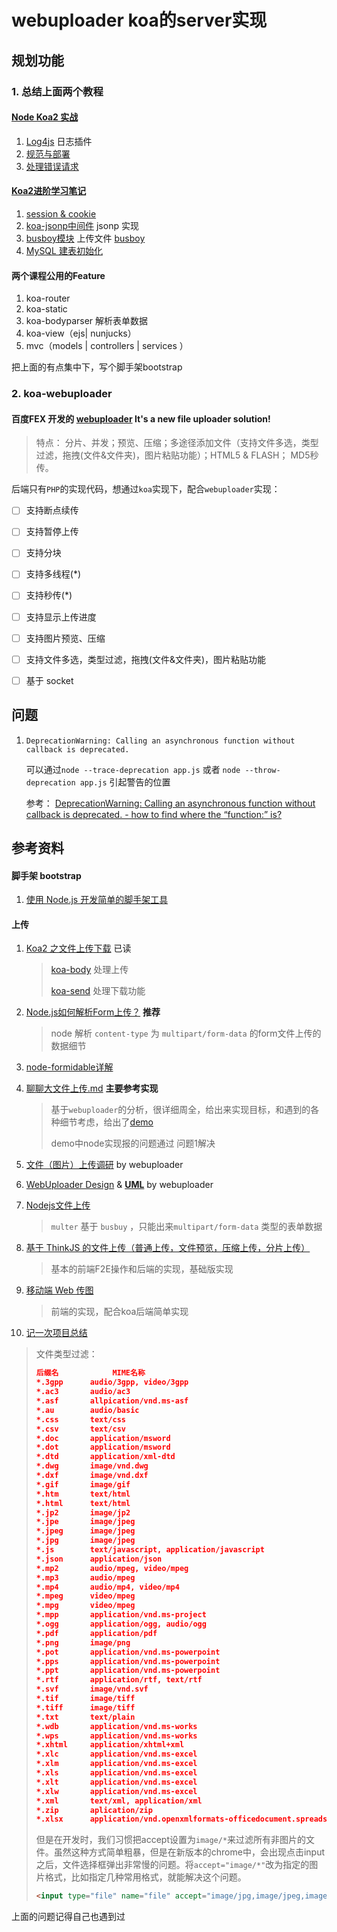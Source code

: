 # webuploader koa的server实现

## 规划功能

### 1. 总结上面两个教程

#### [Node Koa2 实战](https://github.com/ikcamp/koa2-tutorial)

1. [Log4js](https://github.com/nomiddlename/log4js-node) 日志插件
2. [规范与部署](https://github.com/ikcamp/koa2-tutorial/tree/10-mi-rule) 
3. [处理错误请求](https://github.com/ikcamp/koa2-tutorial/tree/9-mi-http-error)



####  [Koa2进阶学习笔记](https://github.com/chenshenhai/koa2-note)

1. [session & cookie](https://chenshenhai.github.io/koa2-note/note/cookie/info.html)
2. [koa-jsonp中间件](https://github.com/ChenShenhai/koa2-note/blob/master/note/jsonp/koa-jsonp.md) jsonp 实现
3. [busboy模块](https://github.com/ChenShenhai/koa2-note/blob/master/note/upload/busboy.md) 上传文件 [busboy](https://www.npmjs.com/package/busboy) 
4. [MySQL 建表初始化](https://chenshenhai.github.io/koa2-note/note/mysql/init.html) 



#### 两个课程公用的Feature

1. koa-router
2. koa-static
3. koa-bodyparser 解析表单数据
4. koa-view（ejs| nunjucks）
5. mvc（models | controllers | services ）



把上面的有点集中下，写个脚手架bootstrap

### 2. koa-webuploader

#### 百度FEX 开发的 [webuploader](https://github.com/fex-team/webuploader) It's a new file uploader solution!

> 特点： 分片、并发；预览、压缩；多途径添加文件（支持文件多选，类型过滤，拖拽(文件&文件夹)，图片粘贴功能）；HTML5 & FLASH； MD5秒传。

后端只有`PHP`的实现代码，想通过`koa`实现下，配合`webuploader`实现：

- [ ] 支持断点续传
- [ ] 支持暂停上传
- [ ] 支持分块
- [ ] 支持多线程(*)
- [ ] 支持秒传(*)
- [ ] 支持显示上传进度
- [ ] 支持图片预览、压缩
- [ ] 支持文件多选，类型过滤，拖拽(文件&文件夹)，图片粘贴功能
- [ ] 基于 socket 




## 问题

1. `DeprecationWarning: Calling an asynchronous function without callback is deprecated.`

   可以通过`node --trace-deprecation app.js`  或者 `node --throw-deprecation app.js`  引起警告的位置

   参考： [DeprecationWarning: Calling an asynchronous function without callback is deprecated. - how to find where the “function:” is?](https://stackoverflow.com/questions/41195580/deprecationwarning-calling-an-asynchronous-function-without-callback-is-depreca) 





## 参考资料

#### 脚手架 bootstrap

1. [使用 Node.js 开发简单的脚手架工具](https://github.com/lin-xin/blog/issues/27)

#### 上传

1. [Koa2 之文件上传下载](https://github.com/lin-xin/blog/issues/25) 已读

   > [koa-body](https://www.npmjs.com/package/koa-body) 处理上传
   >
   > [koa-send](https://www.npmjs.com/package/koa-send) 处理下载功能

2. [Node.js如何解析Form上传？](https://github.com/sumaolin/ebook/blob/master/md/Node.js%E5%A6%82%E4%BD%95%E8%A7%A3%E6%9E%90Form%E4%B8%8A%E4%BC%A0%EF%BC%9F.md)  **推荐**

   > node 解析 `content-type` 为 `multipart/form-data` 的form文件上传的数据细节

3. [node-formidable详解](https://github.com/sumaolin/ebook/blob/master/md/node-formidable%E8%AF%A6%E8%A7%A3.md)

4. [聊聊大文件上传.md](https://github.com/kazaff/me.kazaff.article/blob/master/%E8%81%8A%E8%81%8A%E5%A4%A7%E6%96%87%E4%BB%B6%E4%B8%8A%E4%BC%A0.md)  **主要参考实现**

   > 基于`webuploader`的分析，很详细周全，给出来实现目标，和遇到的各种细节考虑，给出了[demo](https://github.com/kazaff/webuploaderDemo) 
   >
   > demo中node实现报的问题通过 问题1解决

5. [文件（图片）上传调研](https://github.com/fex-team/webuploader/blob/research/experiment/README.md) by webuploader

6. [WebUploader Design](https://github.com/fex-team/webuploader/blob/research/design/README.md) & [**UML**](https://github.com/fex-team/webuploader/blob/research/design/UML.pdf)  by webuploader  

7. [Nodejs文件上传](http://xieyufei.com/2017/09/25/Nodejs-File-Upload.html?nsukey=3LOBfwkk%2F385vE%2F3ah0OInlID7GqSbUftOC97tSZdoO1XNXiPuRbJsMDoRhEJRbXzBpqCva1jL61LBW0uM4SyApDmmpSTkpHZ8JbNKpR%2B9dUmZPdY2xR17WKzklv6vFzGnTcnMI1trbKzXcXXPeDbGwc8GaxCpmxNzhT6CcJZkQZZjxYybo5Hfd5TdPe%2FauoUPNUfsOpT5jQbsIeXoFqIQ%3D%3D) 

   > `multer`  基于 `busbuy` ，只能出来`multipart/form-data` 类型的表单数据

8. [基于 ThinkJS 的文件上传（普通上传，文件预览，压缩上传，分片上传）](https://github.com/zhengqingxin/file-upload-demo) 

   > 基本的前端F2E操作和后端的实现，基础版实现

9. [移动端 Web 传图](https://github.com/progrape/mobile-upload-demo/issues/1) 

   > 前端的实现，配合koa后端简单实现

10. [记一次项目总结](http://xieyufei.com/2017/03/29/Project-Summary.html) 

   > 文件类型过滤：
   >
   > ```json
   > 后缀名            MIME名称
   > *.3gpp      audio/3gpp, video/3gpp
   > *.ac3       audio/ac3
   > *.asf       allpication/vnd.ms-asf
   > *.au        audio/basic
   > *.css       text/css
   > *.csv       text/csv
   > *.doc       application/msword    
   > *.dot       application/msword    
   > *.dtd       application/xml-dtd    
   > *.dwg       image/vnd.dwg    
   > *.dxf       image/vnd.dxf
   > *.gif       image/gif    
   > *.htm       text/html    
   > *.html      text/html    
   > *.jp2       image/jp2    
   > *.jpe       image/jpeg
   > *.jpeg      image/jpeg
   > *.jpg       image/jpeg    
   > *.js        text/javascript, application/javascript    
   > *.json      application/json    
   > *.mp2       audio/mpeg, video/mpeg    
   > *.mp3       audio/mpeg    
   > *.mp4       audio/mp4, video/mp4    
   > *.mpeg      video/mpeg    
   > *.mpg       video/mpeg    
   > *.mpp       application/vnd.ms-project    
   > *.ogg       application/ogg, audio/ogg    
   > *.pdf       application/pdf    
   > *.png       image/png    
   > *.pot       application/vnd.ms-powerpoint    
   > *.pps       application/vnd.ms-powerpoint    
   > *.ppt       application/vnd.ms-powerpoint    
   > *.rtf       application/rtf, text/rtf    
   > *.svf       image/vnd.svf    
   > *.tif       image/tiff    
   > *.tiff      image/tiff    
   > *.txt       text/plain    
   > *.wdb       application/vnd.ms-works    
   > *.wps       application/vnd.ms-works    
   > *.xhtml     application/xhtml+xml    
   > *.xlc       application/vnd.ms-excel    
   > *.xlm       application/vnd.ms-excel    
   > *.xls       application/vnd.ms-excel    
   > *.xlt       application/vnd.ms-excel    
   > *.xlw       application/vnd.ms-excel    
   > *.xml       text/xml, application/xml    
   > *.zip       aplication/zip    
   > *.xlsx      application/vnd.openxmlformats-officedocument.spreadsheetml.sheet
   > ```
   >
   > 但是在开发时，我们习惯把accept设置为`image/*`来过滤所有非图片的文件。虽然这种方式简单粗暴，但是在新版本的chrome中，会出现点击input之后，文件选择框弹出非常慢的问题。将`accept="image/*"`改为指定的图片格式，比如指定几种常用格式，就能解决这个问题。
   >
   > ```html
   > <input type="file" name="file" accept="image/jpg,image/jpeg,image/png,image/gif">
   > ```


上面的问题记得自己也遇到过